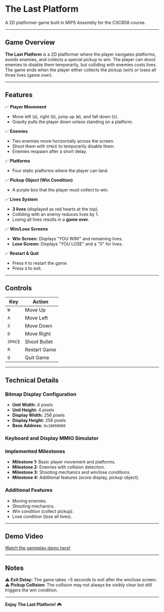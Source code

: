 # The Last Platform  

A 2D platformer game built in MIPS Assembly for the CSCB58 course.  

---

## **Game Overview**  
**The Last Platform** is a 2D platformer where the player navigates platforms, avoids enemies, and collects a special pickup to win. The player can shoot enemies to disable them temporarily, but colliding with enemies costs lives. The game ends when the player either collects the pickup (win) or loses all three lives (game over).  

---

## **Features**  
✅ **Player Movement**  
- Move left (`A`), right (`D`), jump up (`W`), and fall down (`S`).  
- Gravity pulls the player down unless standing on a platform.  

✅ **Enemies**  
- Two enemies move horizontally across the screen.  
- Shoot them with `SPACE` to temporarily disable them.  
- Enemies respawn after a short delay.  

✅ **Platforms**  
- Four static platforms where the player can land.  

✅ **Pickup Object (Win Condition)**  
- A purple box that the player must collect to win.  

✅ **Lives System**  
- **3 lives** (displayed as red hearts at the top).  
- Colliding with an enemy reduces lives by 1.  
- Losing all lives results in a **game over**.  

✅ **Win/Lose Screens**  
- **Win Screen:** Displays "YOU WIN!" and remaining lives.  
- **Lose Screen:** Displays "YOU LOSE" and a "0" for lives.  

✅ **Restart & Quit**  
- Press `R` to restart the game.  
- Press `Q` to exit.  

---

## **Controls**  
| Key       | Action               |  
|-----------|----------------------|  
| `W`       | Move Up              |  
| `A`       | Move Left            |  
| `S`       | Move Down            |  
| `D`       | Move Right           |  
| `SPACE`   | Shoot Bullet         |  
| `R`       | Restart Game         |  
| `Q`       | Quit Game            |  

---

## **Technical Details**  
### **Bitmap Display Configuration**  
- **Unit Width:** 4 pixels  
- **Unit Height:** 4 pixels  
- **Display Width:** 256 pixels  
- **Display Height:** 256 pixels  
- **Base Address:** `0x10008000`

### **Keyboard and Display MMIO Simulator**

### **Implemented Milestones**  
- **Milestone 1:** Basic player movement and platforms.  
- **Milestone 2:** Enemies with collision detection.  
- **Milestone 3:** Shooting mechanics and win/lose conditions.  
- **Milestone 4:** Additional features (score display, pickup object).  

### **Additional Features**  
- Moving enemies.  
- Shooting mechanics.  
- Win condition (collect pickup).  
- Lose condition (lose all lives).  

---

## **Demo Video**  
[Watch the gameplay demo here!](https://youtu.be/22EZa2zj2D0)  

---

## **Notes**  
⚠ **Exit Delay:** The game takes ~5 seconds to exit after the win/lose screen.  
⚠ **Pickup Collision:** The collision may not always be visibly clear but still triggers the win condition.  

---
**Enjoy The Last Platform!** 🎮  

